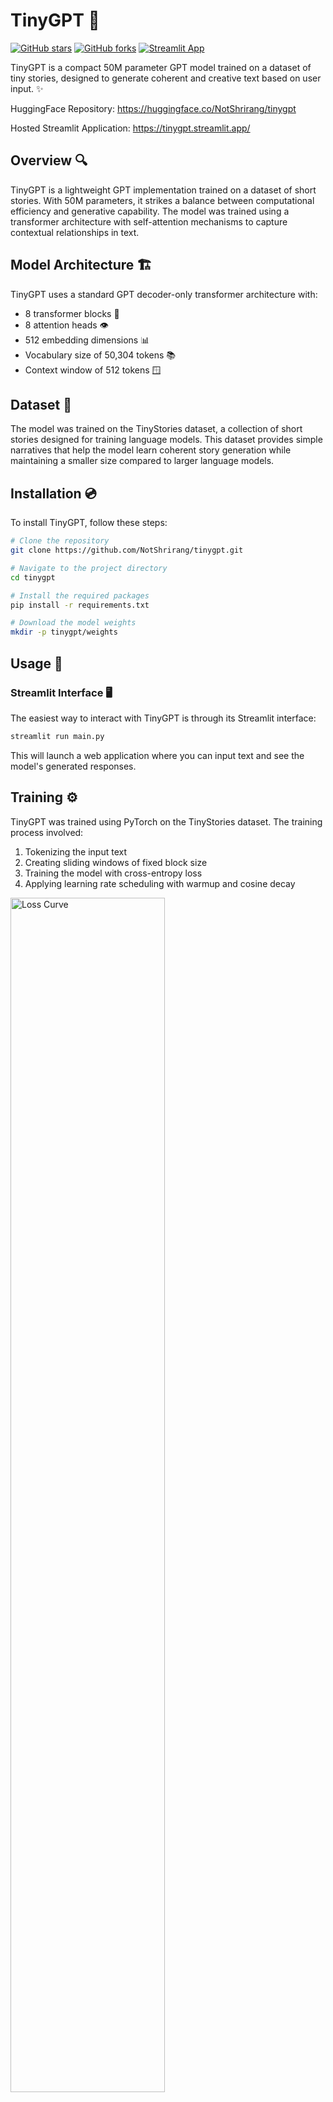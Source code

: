 # TinyGPT 🤖

[![GitHub stars](https://img.shields.io/github/stars/NotShrirang/tinygpt?style=social)](https://github.com/NotShrirang/tinygpt/stargazers)
[![GitHub forks](https://img.shields.io/github/forks/NotShrirang/tinygpt?style=social)](https://github.com/NotShrirang/tinygpt/network/members)
[![Streamlit App](https://static.streamlit.io/badges/streamlit_badge_black_white.svg)](https://tinygpt.streamlit.app/)

TinyGPT is a compact 50M parameter GPT model trained on a dataset of tiny stories, designed to generate coherent and creative text based on user input. ✨

HuggingFace Repository: https://huggingface.co/NotShrirang/tinygpt

Hosted Streamlit Application: https://tinygpt.streamlit.app/

## Overview 🔍

TinyGPT is a lightweight GPT implementation trained on a dataset of short stories. With 50M parameters, it strikes a balance between computational efficiency and generative capability. The model was trained using a transformer architecture with self-attention mechanisms to capture contextual relationships in text.

## Model Architecture 🏗️

TinyGPT uses a standard GPT decoder-only transformer architecture with:

- 8 transformer blocks 🧱
- 8 attention heads 👁️
- 512 embedding dimensions 📊
- Vocabulary size of 50,304 tokens 📚
- Context window of 512 tokens 🪟

## Dataset 📖

The model was trained on the TinyStories dataset, a collection of short stories designed for training language models. This dataset provides simple narratives that help the model learn coherent story generation while maintaining a smaller size compared to larger language models.

## Installation 💿

To install TinyGPT, follow these steps:

```bash
# Clone the repository
git clone https://github.com/NotShrirang/tinygpt.git

# Navigate to the project directory
cd tinygpt

# Install the required packages
pip install -r requirements.txt

# Download the model weights
mkdir -p tinygpt/weights
```

## Usage 🚀

### Streamlit Interface 🖥️

The easiest way to interact with TinyGPT is through its Streamlit interface:

```bash
streamlit run main.py
```

This will launch a web application where you can input text and see the model's generated responses.

## Training ⚙️

TinyGPT was trained using PyTorch on the TinyStories dataset. The training process involved:

1. Tokenizing the input text
2. Creating sliding windows of fixed block size
3. Training the model with cross-entropy loss
4. Applying learning rate scheduling with warmup and cosine decay

<img src="https://github.com/user-attachments/assets/fd318849-d83b-4e44-aa3e-3119897cd4ae" alt="Loss Curve" width="70%"/>


For details on the training process, see the training notebook in the `notebooks/` directory.

## Sample Outputs 📝

### Example 1
```text
Prompt: One day, a dragon

Output:
One day, a dragon named Bobo was walking in the forest when he saw a little bunny. The bunny was sad because he had no friends. Bobo wanted to help the bunny, so he asked the bunny to give him a hug. The bunny said yes, and the bunny gave the bunny a hug.

Bobo was very happy and thanked the bunny. He named the bunny, and they became good friends. The bunny was always grateful for Bobo's help. They became good friends, and they always shared their toys and treats!
```

```
Prompt: A dog named

Output:
A dog named Max went for a walk. He saw a big tree and wanted to climb it. Max was very excited and started to climb the tree. He was very careful and did not fall.

Max saw a little girl named Sue. Sue was sad because she lost her toy. Max wanted to help Sue. He said, "Don't worry, Sue. I will help you find your toy."

Max and Sue looked for the toy together. They looked under the tree, behind the tree, and behind the tree. Finally, they found the toy under a big tree. Max was so happy and said, "Thank you, Sue! You are a good friend."

Sue and Max played with the toy all day. They were very happy and had a fun day!
```

## Inference 🔮

During inference, TinyGPT uses several techniques to produce high-quality text:

- Temperature scaling for controlling randomness
- Top-k and top-p sampling for focus and diversity
- Efficient token generation one at a time

## License 📜

This project is licensed under the MIT License - see the LICENSE file for details.

## Contributing 👥

Contributions are welcome! Feel free to submit pull requests, create issues, or suggest improvements to the model or codebase.

## Support ❤️

If you find TinyGPT useful, please consider starring the repository ⭐
